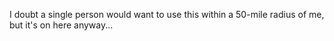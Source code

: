 I doubt a single person would want to use this within a 50-mile radius of me, but it's on here anyway...
